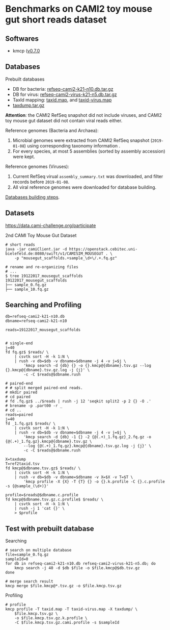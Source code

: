 # Benchmarks on CAMI2 toy mouse gut short reads dataset


## Softwares

- kmcp ([v0.7.0](https://github.com/shenwei356/kmcp/releases/tag/v0.7.0)

## Databases

Prebuilt databases

- DB for bacteria: [refseq-cami2-k21-n10.db.tar.gz](http://app.shenwei.me/data/tmp/refseq-cami2-k21-n10.db.tar.gz)
- DB for virus: [refseq-cami2-virus-k21-n5.db.tar.gz](http://app.shenwei.me/data/tmp/refseq-cami2-virus-k21-n5.db.tar.gz)
- TaxId mapping: [taxid.map](http://app.shenwei.me/data/tmp/taxid-virus.map), and [taxid-virus.map](http://app.shenwei.me/data/tmp/taxid-virus.map)
- [taxdump.tar.gz](http://app.shenwei.me/data/tmp/taxdump.tar.gz)

**Attention**: the CAMI2 RefSeq snapshot did not include viruses,
and CAMI2 toy mouse gut dataset did not contain viral reads either.

Reference genomes (Bacteria and Archaea):

1. Microbial genomes were extracted from CAMI2 RefSeq snapshot (`2019-01-08`) using
corresponding taxonomy information .
2. For every species, at most 5 assemblies (sorted by assembly accession) were kept.

Reference genomes (Viruses):

1. Current RefSeq virual `assembly_summary.txt` was downloaded, and filter
records before `2019-01-08`.
2. All viral reference genomes were downloaded for database building.

[Databases building steps](./database.md).

## Datasets

https://data.cami-challenge.org/participate 

2nd CAMI Toy Mouse Gut Dataset

    # short reads
    java -jar camiClient.jar -d https://openstack.cebitec.uni-bielefeld.de:8080/swift/v1/CAMISIM_MOUSEGUT . \
        -p "mousegut_scaffolds.+sample_\d+\/.+.fq.gz"

    # rename and re-organizing files
    # ...
    $ tree 19122017_mousegut_scaffolds
    19122017_mousegut_scaffolds
    ├── sample_0.fq.gz
    ├── sample_10.fq.gz
        
## Searching and Profiling
    
    db=refseq-cami2-k21-n10.db
    dbname=refseq-cami2-k21-n10
    
    reads=19122017_mousegut_scaffolds
    
    
    # single-end
    j=40
    fd fq.gz$ $reads/ \
        | csvtk sort -H -k 1:N \
        | rush -v db=$db -v dbname=$dbname -j 4 -v j=$j \
            'kmcp search -d {db} {} -o {}.kmcp@{dbname}.tsv.gz --log {}.kmcp@{dbname}.tsv.gz.log -j {j}' \
            -c -C $reads@$dbname.rush
            
    # paired-end
    # # split merged paired-end reads.
    # mkdir paired
    # cd paired
    # fd .fq.gz$ ../$reads | rush -j 12 'seqkit split2 -p 2 {} -O .'
    # brename -p .part00 -r _
    # cd ..
    reads=paired
    j=40
    fd _1.fq.gz$ $reads/ \
        | csvtk sort -H -k 1:N \
        | rush -v db=$db -v dbname=$dbname -j 4 -v j=$j \
            'kmcp search -d {db} -1 {} -2 {@(.+)_1.fq.gz}_2.fq.gz -o {@(.+)_1.fq.gz}.kmcp@{dbname}.tsv.gz \
            --log {@(.+)_1.fq.gz}.kmcp@{dbname}.tsv.gz.log -j {j}' \
            -c -C $reads@$dbname.rush

    X=taxdump
    T=ref2taxid.tsv
    fd kmcp@$dbname.tsv.gz$ $reads/ \
        | csvtk sort -H -k 1:N \
        | rush -v db=$db -v dbname=$dbname -v X=$X -v T=$T \
            'kmcp profile -X {X} -T {T} {} -o {}.k.profile -C {}.c.profile -s {@sample_(\d+)}' 
    
    profile=$reads@$dbname.c.profile
    fd kmcp@$dbname.tsv.gz.c.profile$ $reads/ \
        | csvtk sort -H -k 1:N \
        | rush -j 1 'cat {}' \
        > $profile
    
## Test with prebuilt database

Searching

    # search on multiple database
    file=sample_0.fq.gz
    sampleId=0
    for db in refseq-cami2-k21-n10.db refseq-cami2-virus-k21-n5.db; do
        kmcp search -j 40 -d $db $file -o $file.kmcp@$db.tsv.gz
    done
    
    # merge search result
    kmcp merge $file.kmcp@*.tsv.gz -o $file.kmcp.tsv.gz
    
Profiling

    # profile
    kmcp profile -T taxid.map -T taxid-virus.map -X taxdump/ \
        $file.kmcp.tsv.gz \
        -o $file.kmcp.tsv.gz.k.profile \
        -C $file.kmcp.tsv.gz.cami.profile -s $sampleId        
    
